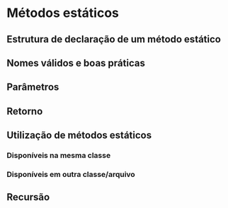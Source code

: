 # Métodos estáticos

## Estrutura de declaração de um método estático

## Nomes válidos e boas práticas

## Parâmetros

## Retorno

## Utilização de métodos estáticos

### Disponíveis na mesma classe

### Disponíveis em outra classe/arquivo

## Recursão
